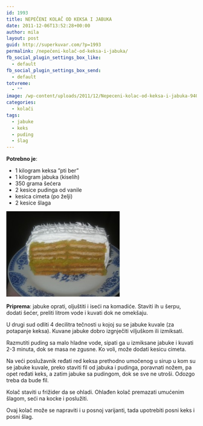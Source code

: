 ```yaml
---
id: 1993
title: NEPEČENI KOLAČ OD KEKSA I JABUKA
date: 2011-12-06T13:52:28+00:00
author: mila
layout: post
guid: http://superkuvar.com/?p=1993
permalink: /nepečeni-kolač-od-keksa-i-jabuka/
fb_social_plugin_settings_box_like:
  - default
fb_social_plugin_settings_box_send:
  - default
totvreme:
  - ""
image: /wp-content/uploads/2011/12/Nepeceni-kolac-od-keksa-i-jabuka-940x198.jpg
categories:
  - kolači
tags:
  - jabuke
  - keks
  - puding
  - šlag
---
```

**Potrebno je**:

  * 1 kilogram keksa &#8221;pti ber&#8221;
  * 1 kilogram jabuka (kiselih)
  * 350 grama šećera
  * 2 kesice pudinga od vanile
  * kesica cimeta (po želji)
  * 2 kesice šlaga

<img class="alignnone size-medium wp-image-5446" src="/wp-content/uploads/2011/12/Nepeceni-kolac-od-keksa-i-jabuka-300x225.jpg" alt="Nepeceni kolac od keksa i jabuka" width="300" height="225" /> 

**Priprema**: jabuke oprati, oljuštiti i iseći na komadiće. Staviti ih u šerpu, dodati šećer, preliti litrom vode i kuvati dok ne omekšaju.

U drugi sud odliti 4 decilitra tečnosti u kojoj su se jabuke kuvale (za potapanje keksa). Kuvane jabuke dobro izgnječiti viljuškom ili izmiksati.

Razmutiti puding sa malo hladne vode, sipati ga u izmiksane jabuke i kuvati 2-3 minuta, dok se masa ne zgusne. Ko voli, može dodati kesicu cimeta.

Na veći poslužavnik ređati red keksa prethodno umočenog u sirup u kom su se jabuke kuvale, preko staviti fil od jabuka i pudinga, poravnati nožem, pa opet ređati keks, a zatim jabuke sa pudingom, dok se sve ne utroši. Odozgo treba da bude fil.

Kolač staviti u frižider da se ohladi. Ohlađen kolač premazati umućenim šlagom, seći na kocke i poslužiti.

Ovaj kolač može se napraviti i u posnoj varijanti, tada upotrebiti posni keks i posni šlag.